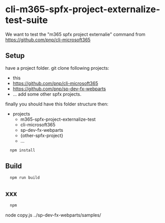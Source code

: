 # cli-m365-spfx-project-externalize-test-suite

We want to test the "m365 spfx project externalie" command from <https://github.com/pnp/cli-microsoft365>

## Setup

have a project folder. git clone following projects:

- this
- <https://github.com/pnp/cli-microsoft365>
- <https://github.com/pnp/sp-dev-fx-webparts>
- ... add some other spfx projects.

finally you should have this folder structure then:

- projects
  - m365-spfx-project-externalize-test
  - cli-microsoft365
  - sp-dev-fx-webparts
  - {other-spfx-project}
  - ...

```bash
  npm install
```

## Build

```bash
  npm run build
```

## xxx

```bash
  npm 
```

node copy.js ../sp-dev-fx-webparts/samples/
